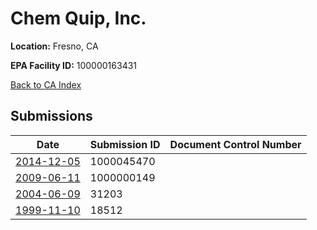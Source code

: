 # Chem Quip,  Inc.

**Location:** Fresno, CA

**EPA Facility ID:** 100000163431

[Back to CA Index](../../index.md)

## Submissions

| Date | Submission ID | Document Control Number |
|------|--------------|-------------------------|
| [2014-12-05](submissions/1000045470.md) | 1000045470 |  |
| [2009-06-11](submissions/1000000149.md) | 1000000149 |  |
| [2004-06-09](submissions/31203.md) | 31203 |  |
| [1999-11-10](submissions/18512.md) | 18512 |  |
